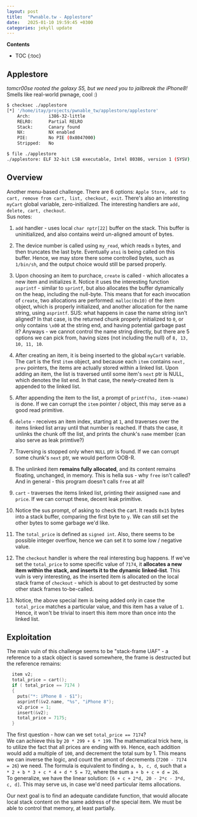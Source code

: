 ```yaml
---
layout: post
title:  "Pwnable.tw - Applestore"
date:   2025-01-10 19:59:45 +0300
categories: jekyll update
---
```


**Contents**
* TOC
{:toc}
## Applestore

*tomcr00se rooted the galaxy S5, but we need you to jailbreak the iPhone8!* \
Smells like real-world pwnage, cool :)

```bash
$ checksec ./applestore
[*] '/home/itay/projects/pwnable_tw/applestore/applestore'
    Arch:       i386-32-little
    RELRO:      Partial RELRO
    Stack:      Canary found
    NX:         NX enabled
    PIE:        No PIE (0x8047000)
    Stripped:   No

$ file ./applestore
./applestore: ELF 32-bit LSB executable, Intel 80386, version 1 (SYSV), dynamically linked, interpreter ./ld-2.23.so, for GNU/Linux 2.6.24, BuildID[sha1]=35f3890fc458c22154fbc1d65e9108a6c8738111, not stripped
```

## Overview

Another menu-based challenge. There are 6 options: `Apple Store, add to cart, remove from cart, list, checkout, exit`. There's also an interesting `myCart` global variable, zero-initialized. 
The interesting handlers are `add, delete, cart, checkout`. \
Sus notes:

1. `add` handler - uses local `char nptr[22]` buffer on the stack. This buffer is uninitialized, and also contains weird un-aligned amount of bytes. 

2. The device number is called using `my_read`, which reads `n` bytes, and then truncates the last byte. Eventually `atoi` is being called on this buffer. Hence, we may store there some controlled bytes, such as `1/bin/sh`, and the output choice would still be parsed properly. 

3. Upon choosing an item to purchace, `create` is called - which allocates a new item and initializes it. Notice it uses the interesting function `asprintf` - similar to `sprintf`, but also allocates the buffer dynamically on the heap, including the null-byte. This means that for each invocation of `create`, two allocations are performed: `malloc(0x10)` of the item object, which is properly initialized, and another allocation for the name string, using `asprintf`. SUS: what happens in case the name string isn't aligned? In that case, is the returned chunk properly initialized to `0`, or only contains `\x00` at the string end, and having potential garbage past it? Anyways - we cannot control the name string directly, but there are 5 options we can pick from, having sizes (not including the null) of `8, 13, 10, 11, 10`. 

4. After creating an item, it is being inserted to the global `myCart` variable. The cart is the first `item` object, and because each `item` contains `next, prev` pointers, the items are actually stored within a linked list. Upon adding an item, the list is traversed until some item's `next` ptr is NULL, which denotes the list end. In that case, the newly-created item is appended to the linked list. 

5. After appending the item to the list, a prompt of `printf(%s, item->name)` is done. If we can corrupt the `item` pointer / object, this may serve as a good read primitive.

6. `delete` - receives an item index, starting at `1`, and traverses over the items linked list array until that number is reached. If thats the case, it unlinks the chunk off the list, and prints the chunk's `name` member (can also serve as leak primtive?)

7. Traversing is stopped only when `NULL` ptr is found. If we can corrupt some chunk's `next` ptr, we would perform OOB-R. 

8. The unlinked item **remains fully allocated**, and its content remains floating, unchanged, in memory. This is hella sus - why `free` isn't called? And in general - this program doesn't calls `free` at all!

9. `cart` - traverses the items linked list, printing their assigned `name` and `price`. If we can corrupt these, decent leak primitive. 

10. Notice the sus prompt, of asking to check the cart. It reads `0x15` bytes into a stack buffer, comparing the first byte to `y`. We can still set the other bytes to some garbage we'd like. 

11. The `total_price` is defined as `signed int`. Also, there seems to be possible integer overflow, hence we can set it to some low / negative value. 

12. The `checkout` handler is where the real interesting bug happens. If we've set the `total_price` to some specific value of `7174`, it **allocates a new item within the stack, and inserts it to the dynamic linked-list**. This vuln is very interesting, as the inserted item is allocated on the local stack frame of `checkout` - which is about to get destructed by some other stack frames to-be-called. 

13. Notice, the above special item is being added only in case the `total_price` matches a particular value, and this item has a value of `1`. Hence, it won't be trivial to insert this item more than once into the linked list. 

## Exploitation

The main vuln of this challenge seems to be "stack-frame UAF" - a reference to a stack object is saved somewhere, the frame is destructed but the reference remains:

```c
  item v2;
  total_price = cart();
  if ( total_price == 7174 )
  {
    puts("*: iPhone 8 - $1");
    asprintf(&v2.name, "%s", "iPhone 8");
    v2.price = 1;
    insert(&v2);
    total_price = 7175;
  }
```

The first question - how can we set `total_price == 7174`? \
We can achieve this by `20 * 299 + 6 * 199`. The mathematical trick here, is to utilize the fact that all prices are ending with `99`. Hence, each addition would add a multiple of `100`, and decrement the total sum by 1. This means we can inverse the logic, and count the amont of decrements (`7200 - 7174 = 26`) we need. The formula is equivalent to finding `a, b, c, d`, such that `a * 2 + b * 3 + c * 4 + d * 5 = 72`, where the sum `a + b + c + d = 26`. \
To generalize, we have the linear solution: `[6 + c + 2*d, 20 - 2*c - 3*d, c, d]`. This may serve us, in case we'd need particular items allocations. 

Our next goal is to find an adequate candidate function, that would allocate local stack content on the same address of the special item. We must be able to control that memory, at least partially. 
